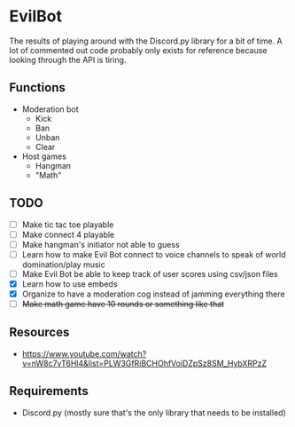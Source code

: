 # EvilBot
The results of playing around with the Discord.py library for a bit of time. A lot of commented out code probably only exists for reference because looking through the API is tiring. 
## Functions
* Moderation bot
  * Kick
  * Ban
  * Unban
  * Clear
* Host games
  * Hangman
  * "Math"
## TODO
- [ ] Make tic tac toe playable
- [ ] Make connect 4 playable
- [ ] Make hangman's initiator not able to guess
- [ ] Learn how to make Evil Bot connect to voice channels to speak of world domination/play music
- [ ] Make Evil Bot be able to keep track of user scores using csv/json files
- [X] Learn how to use embeds
- [X] Organize to have a moderation cog instead of jamming everything there
- [ ] ~~Make math game have 10 rounds or something like that~~
## Resources
* https://www.youtube.com/watch?v=nW8c7vT6Hl4&list=PLW3GfRiBCHOhfVoiDZpSz8SM_HybXRPzZ
## Requirements
* Discord.py (mostly sure that's the only library that needs to be installed)

